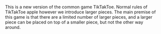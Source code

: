 This is a new version of the common game TikTakToe. Normal rules of TikTakToe apple however we introduce larger pieces. The main premise of this game is that there 
are a limited number of larger pieces, and a larger piece can be placed on top of a smaller piece, but not the other way around.

